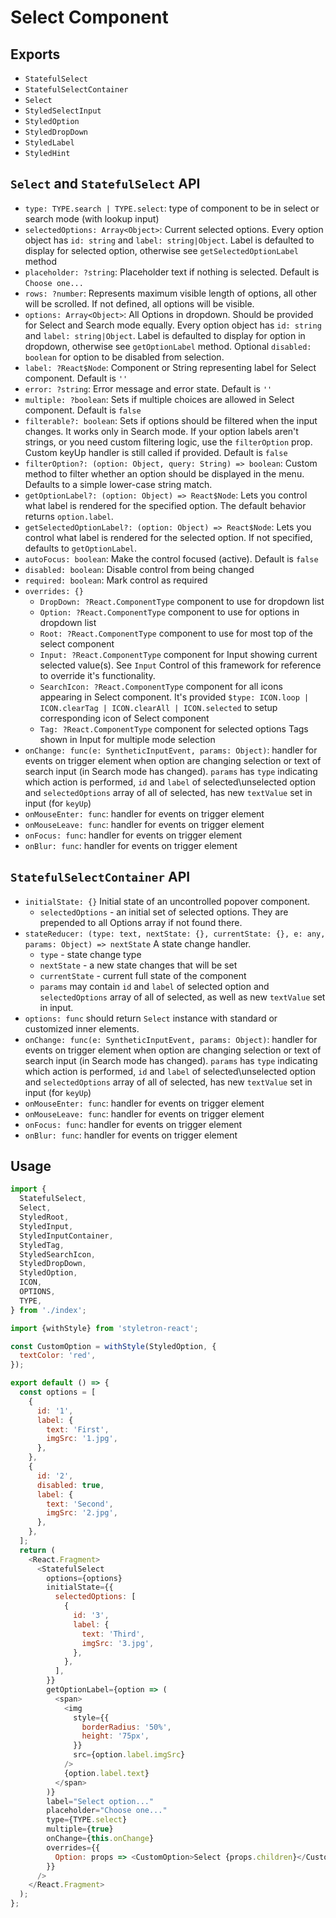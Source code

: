 # Select Component

## Exports

* `StatefulSelect`
* `StatefulSelectContainer`
* `Select`
* `StyledSelectInput`
* `StyledOption`
* `StyledDropDown`
* `StyledLabel`
* `StyledHint`

## `Select` and `StatefulSelect` API

* `type: TYPE.search | TYPE.select`:
  type of component to be in select or search mode (with lookup input)
* `selectedOptions: Array<Object>`:
  Current selected options. Every option object has `id: string` and `label: string|Object`. Label is defaulted to display for selected option, otherwise see `getSelectedOptionLabel` method
* `placeholder: ?string`:
  Placeholder text if nothing is selected. Default is `Choose one...`
* `rows: ?number`:
  Represents maximum visible length of options, all other will be scrolled. If not defined, all options will be visible.
* `options: Array<Object>`:
  All Options in dropdown. Should be provided for Select and Search mode equally. Every option object has `id: string` and `label: string|Object`. Label is defaulted to display for option in dropdown, otherwise see `getOptionLabel` method. Optional `disabled: boolean` for option to be disabled from selection.
* `label: ?React$Node`:
  Component or String representing label for Select component. Default is `''`
* `error: ?string`:
  Error message and error state. Default is `''`
* `multiple: ?boolean`:
  Sets if multiple choices are allowed in Select component. Default is `false`
* `filterable?: boolean`:
  Sets if options should be filtered when the input changes. It works only in Search mode. If your option labels aren't strings, or you need custom filtering logic, use the `filterOption` prop. Custom keyUp handler is still called if provided. Default is `false`
* `filterOption?: (option: Object, query: String) => boolean`:
  Custom method to filter whether an option should be displayed in the menu. Defaults to a simple lower-case string match.
* `getOptionLabel?: (option: Object) => React$Node`:
  Lets you control what label is rendered for the specified option. The default behavior returns `option.label`.
* `getSelectedOptionLabel?: (option: Object) => React$Node`:
  Lets you control what label is rendered for the selected option. If not specified, defaults to `getOptionLabel`.
* `autoFocus: boolean`:
  Make the control focused (active). Default is `false`
* `disabled: boolean`:
  Disable control from being changed
* `required: boolean`:
  Mark control as required
* `overrides: {}`
  * `DropDown: ?React.ComponentType` component to use for dropdown list
  * `Option: ?React.ComponentType` component to use for options in dropdown list
  * `Root: ?React.ComponentType` component to use for most top of the select component
  * `Input: ?React.ComponentType` component for Input showing current selected value(s). See `Input` Control of this framework for reference to override it's functionality.
  * `SearchIcon: ?React.ComponentType` component for all icons appearing in Select component. It's provided `$type: ICON.loop | ICON.clearTag | ICON.clearAll | ICON.selected` to setup corresponding icon of Select component
  * `Tag: ?React.ComponentType` component for selected options Tags shown in Input for multiple mode selection
* `onChange: func(e: SyntheticInputEvent, params: Object)`:
  handler for events on trigger element when option are changing selection or text of search input (in Search mode has changed). `params` has `type` indicating which action is performed, `id` and `label` of selected\unselected option and `selectedOptions` array of all of selected, has new `textValue` set in input (for `keyUp`)
* `onMouseEnter: func`:
  handler for events on trigger element
* `onMouseLeave: func`:
  handler for events on trigger element
* `onFocus: func`:
  handler for events on trigger element
* `onBlur: func`:
  handler for events on trigger element

## `StatefulSelectContainer` API

* `initialState: {}`
  Initial state of an uncontrolled popover component.
  * `selectedOptions` - an initial set of selected options. They are prepended to all Options array if not found there.
* `stateReducer: (type: text, nextState: {}, currentState: {}, e: any, params: Object) => nextState`
  A state change handler.
  * `type` - state change type
  * `nextState` - a new state changes that will be set
  * `currentState` - current full state of the component
  * `params` may contain `id` and `label` of selected option and `selectedOptions` array of all of selected, as well as new `textValue` set in input.
* `options: func` should return `Select` instance with standard or customized inner elements.
* `onChange: func(e: SyntheticInputEvent, params: Object)`:
  handler for events on trigger element when option are changing selection or text of search input (in Search mode has changed). `params` has `type` indicating which action is performed, `id` and `label` of selected\unselected option and `selectedOptions` array of all of selected, has new `textValue` set in input (for `keyUp`)
* `onMouseEnter: func`:
  handler for events on trigger element
* `onMouseLeave: func`:
  handler for events on trigger element
* `onFocus: func`:
  handler for events on trigger element
* `onBlur: func`:
  handler for events on trigger element

## Usage

```js
import {
  StatefulSelect,
  Select,
  StyledRoot,
  StyledInput,
  StyledInputContainer,
  StyledTag,
  StyledSearchIcon,
  StyledDropDown,
  StyledOption,
  ICON,
  OPTIONS,
  TYPE,
} from './index';

import {withStyle} from 'styletron-react';

const CustomOption = withStyle(StyledOption, {
  textColor: 'red',
});

export default () => {
  const options = [
    {
      id: '1',
      label: {
        text: 'First',
        imgSrc: '1.jpg',
      },
    },
    {
      id: '2',
      disabled: true,
      label: {
        text: 'Second',
        imgSrc: '2.jpg',
      },
    },
  ];
  return (
    <React.Fragment>
      <StatefulSelect
        options={options}
        initialState={{
          selectedOptions: [
            {
              id: '3',
              label: {
                text: 'Third',
                imgSrc: '3.jpg',
              },
            },
          ],
        }}
        getOptionLabel={option => (
          <span>
            <img
              style={{
                borderRadius: '50%',
                height: '75px',
              }}
              src={option.label.imgSrc}
            />
            {option.label.text}
          </span>
        )}
        label="Select option..."
        placeholder="Choose one..."
        type={TYPE.select}
        multiple={true}
        onChange={this.onChange}
        overrides={{
          Option: props => <CustomOption>Select {props.children}</CustomOption>,
        }}
      />
    </React.Fragment>
  );
};
```
